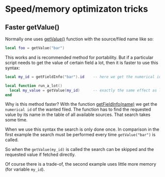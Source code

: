 # Speed/memory optimizaton tricks

## Faster getValue()

Normally one uses [getValue()](https://github.com/EdgeTX/lua-reference-guide/blob/main/part_iii_-_opentx_lua_api_reference/general-functions-less-than-greater-than-luadoc-begin-general/getvalue.md) function with the source/filed name like so:

```lua
local foo = getValue("bar")
```

This works and is recommended method for portability. But if a particular script needs to get the value of certain field a lot, then it is faster to use this syntax:

```lua
local my_id = getFieldInfo("bar").id    -- here we get the numerical id of the filed "bar"

local function run_a_lot()
  local my_value = getValue(my_id)      -- exactly the same effect as local my_value = getValue("bar"), but faster
end
```

Why is this method faster? With the function [getFieldInfo(name)](https://github.com/EdgeTX/lua-reference-guide/blob/main/part_iii_-_opentx_lua_api_reference/general-functions-less-than-greater-than-luadoc-begin-general/getfieldinfo.md) we get the `numerical id` of the wanted filed. The function has to find the requested value by its name in the table of all available sources. That search takes some time.

When we use this syntax the search is only done once. In comparison in the first example the search must be performed every time `getValue("bar")` is called.

So when the `getValue(my_id)` is called the search can be skipped and the requested value if fetched directly.

Of course there is a trade-of, the second example uses little more memory (for variable `my_id`).
